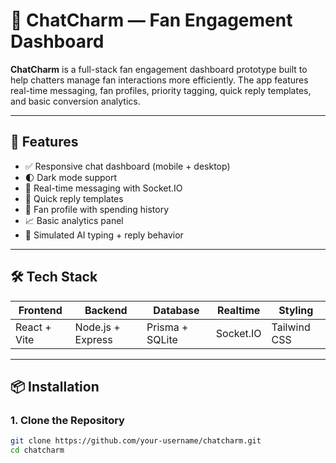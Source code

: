 # 📱 ChatCharm — Fan Engagement Dashboard

**ChatCharm** is a full-stack fan engagement dashboard prototype built to help  chatters manage fan interactions more efficiently. The app features real-time messaging, fan profiles, priority tagging, quick reply templates, and basic conversion analytics.

---

## 🚀 Features

- ✅ Responsive chat dashboard (mobile + desktop)
- 🌓 Dark mode support
- 💬 Real-time messaging with Socket.IO
- 🧠 Quick reply templates
- 🧍 Fan profile with spending history
- 📈 Basic analytics panel
- 🔄 Simulated AI typing + reply behavior

---

## 🛠 Tech Stack

| Frontend       | Backend          | Database       | Realtime   | Styling        |
|----------------|------------------|----------------|------------|----------------|
| React + Vite   | Node.js + Express| Prisma + SQLite| Socket.IO  | Tailwind CSS   |

---

## 📦 Installation

### 1. Clone the Repository

```bash
git clone https://github.com/your-username/chatcharm.git
cd chatcharm
